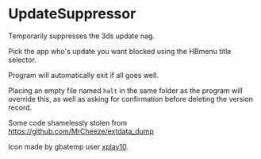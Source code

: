 # UpdateSuppressor
Temporarily suppresses the 3ds update nag.

Pick the app who's update you want blocked using the HBmenu title selector.

Program will automatically exit if all goes well.

Placing an empty file named `halt` in the same folder as the program will override this, as well as asking for confirmation before deleting the version record.

Some code shamelessly stolen from <https://github.com/MrCheeze/extdata_dump>

Icon made by gbatemp user [xplay10](https://gbatemp.net/members/xplay10.378300/).
